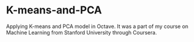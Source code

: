 # K-means-and-PCA
Applying K-means and PCA model in Octave. It was a part of my course on Machine Learning from Stanford University through Coursera.

